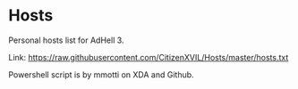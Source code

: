 # Hosts
Personal hosts list for AdHell 3.

Link: https://raw.githubusercontent.com/CitizenXVIL/Hosts/master/hosts.txt

Powershell script is by mmotti on XDA and Github.
